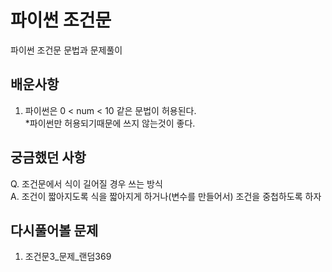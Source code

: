 # 파이썬 조건문
파이썬 조건문 문법과 문제풀이

## 배운사항
1. 파이썬은 0 < num < 10 같은 문법이 허용된다.  
*파이썬만 허용되기때문에 쓰지 않는것이 좋다.

## 궁금했던 사항
Q. 조건문에서 식이 길어질 경우 쓰는 방식  
A. 조건이 짧아지도록 식을 짧아지게 하거나(변수를 만들어서) 조건을 중첩하도록 하자
## 다시풀어볼 문제
1. 조건문3_문제_랜덤369